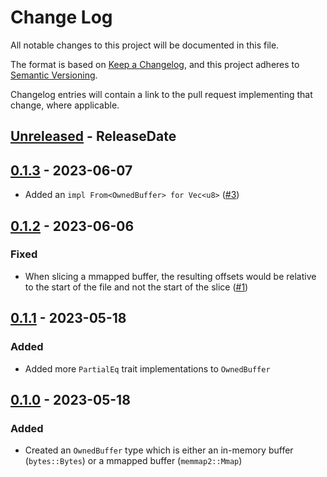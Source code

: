 # Change Log

All notable changes to this project will be documented in this file.

The format is based on [Keep a Changelog](https://keepachangelog.com/en/1.0.0/),
and this project adheres to [Semantic Versioning](https://semver.org/spec/v2.0.0.html).

Changelog entries will contain a link to the pull request implementing that
change, where applicable.

<!-- next-header -->

## [Unreleased] - ReleaseDate

## [0.1.3] - 2023-06-07

- Added an `impl From<OwnedBuffer> for Vec<u8>`
  ([#3](https://github.com/wasmerio/shared-buffer/pull/3))

## [0.1.2] - 2023-06-06

### Fixed

- When slicing a mmapped buffer, the resulting offsets would be relative to the
  start of the file and not the start of the slice
  ([#1](https://github.com/wasmerio/shared-buffer/pull/1))

## [0.1.1] - 2023-05-18

### Added

- Added more `PartialEq` trait implementations to `OwnedBuffer`

## [0.1.0] - 2023-05-18

### Added

- Created an `OwnedBuffer` type which is either an in-memory buffer
  (`bytes::Bytes`) or a mmapped buffer (`memmap2::Mmap`)

<!-- next-url -->
[Unreleased]: https://github.com/wasmerio/shared-buffer/compare/v0.1.3...HEAD
[0.1.3]: https://github.com/wasmerio/shared-buffer/compare/v0.1.2...v0.1.3
[0.1.2]: https://github.com/wasmerio/shared-buffer/compare/v0.1.1...v0.1.2
[0.1.1]: https://github.com/wasmerio/shared-buffer/compare/v0.1.0..v0.1.1
[0.1.0]: https://github.com/wasmerio/shared-buffer/compare/6c299238..v0.1.0
